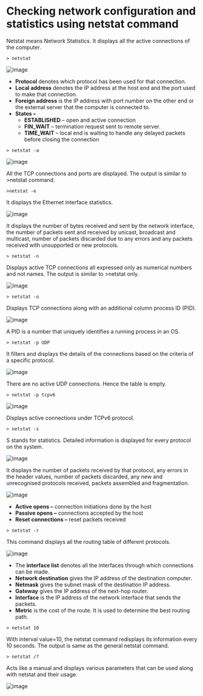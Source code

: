 # Checking network configuration and statistics using netstat command

Netstat means Network Statistics. It displays all the active connections of the computer.

```> netstat```

![image](https://github.com/user-attachments/assets/bbc3d7d8-a5fc-44f7-99e5-052082cdbe3f)

- **Protocol** denotes which protocol has been used for that connection. 
- **Local address** denotes the IP address at the host end and the port used to make that connection.
- **Foreign address** is the IP address with port number on the other end or the external server that the computer is connected to.
- **States –** 
	- **ESTABLISHED** – open and active connection
	- **FIN_WAIT** – termination request sent to remote server.
	- **TIME_WAIT** – local end is waiting to handle any delayed packets before closing the connection

```> netstat -a```

![image](https://github.com/user-attachments/assets/85f198e1-656f-4ba9-b8f2-2747f62a500b)

All the TCP connections and ports are displayed. The output is similar to >netstat command.

```>netstat -e```

It displays the Ethernet interface statistics.

![image](https://github.com/user-attachments/assets/2cd7a9ee-7929-43cb-aa99-3bbd90297a34)

It displays the number of bytes received and sent by the network interface, the number of packets sent and received by unicast, broadcast and multicast, number of packets discarded due to any errors and any packets received with unsupported or new protocols.

```> netstat -n```

Displays active TCP connections all expressed only as numerical numbers and not names. The output is similar to >netstat only.

![image](https://github.com/user-attachments/assets/7ff05262-6faa-4bce-92b1-897780c6d638)

```> netstat -o```

Displays TCP connections along with an additional column process ID (PID).

![image](https://github.com/user-attachments/assets/d3bf96c9-5651-44cc-ad80-e526be1b1795)

A PID is a number that uniquely identifies a running process in an OS.

```> netstat -p UDP```

It filters and displays the details of the connections based on the criteria of a specific protocol.

![image](https://github.com/user-attachments/assets/8920e4c3-db2e-43af-96a1-03f696cb0bee)

There are no active UDP connections. Hence the table is empty.

```> netstat -p tcpv6```

![image](https://github.com/user-attachments/assets/70198757-8dea-4c94-bee5-7208086165f5)

Displays active connections under TCPv6 protocol.

```> netstat -s```

S stands for statistics. Detailed information is displayed for every protocol on the system.

![image](https://github.com/user-attachments/assets/7a228567-c914-4512-8f85-46bf93811209)

It displays the number of packets received by that protocol, any errors in the header values, number of packets discarded, any new and unrecognised protocols received, packets assembled and fragmentation.

![image](https://github.com/user-attachments/assets/0775cd81-f35d-48c2-8a6f-fe98000fefa6)

- **Active opens –** connection initiations done by the host
- **Passive opens –** connections accepted by the host
- **Reset connections –** reset packets received

```> netstat -r```

This command displays all the routing table of different protocols. 

![image](https://github.com/user-attachments/assets/9640264d-1d7d-4e30-8a6d-fbabe97ddc17)

- The **interface list** denotes all the interfaces through which connections can be made. 
- **Network destination** gives the IP address of the destination computer.
- **Netmask** gives the subnet mask of the destination IP address.
- **Gateway** gives the IP address of the next-hop router.
- **Interface** is the IP address of the network interface that sends the packets.
- **Metric** is the cost of the route. It is used to determine the best routing path.

```> netstat 10```

With interval value=10, the netstat command redisplays its information every 10 seconds.  The output is same as the general netstat command.

```> netstat /?```

Acts like a manual and displays various parameters that can be used along with netstat and their usage.

![image](https://github.com/user-attachments/assets/087362b7-d966-4faf-b054-599ce19a2f16)

